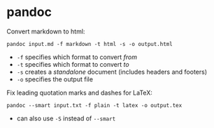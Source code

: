 # pandoc

Convert markdown to html:

    pandoc input.md -f markdown -t html -s -o output.html

* `-f` specifies which format to convert *from*
* `-t` specifies which format to convert *to*
* `-s` creates a *standalone* document (includes headers and footers)
* `-o` specifies the output file

Fix leading quotation marks and dashes for LaTeX:

    pandoc --smart input.txt -f plain -t latex -o output.tex

* can also use `-S` instead of `--smart`
